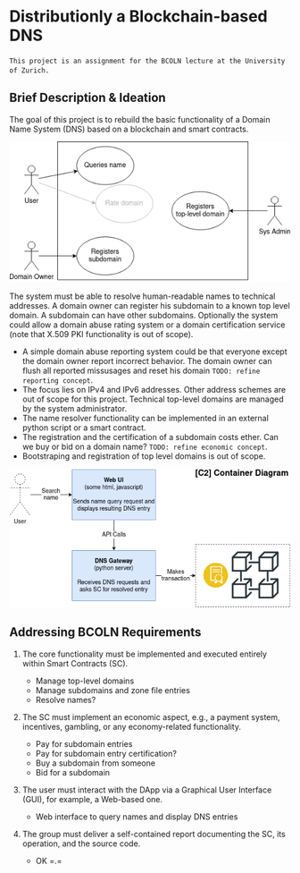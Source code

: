#  Distributionly a Blockchain-based DNS

`This project is an assignment for the BCOLN lecture at the University of Zurich.`

## Brief Description & Ideation

The goal of this project is to rebuild the basic functionality of a Domain Name System (DNS) based on a blockchain and smart contracts.

![Use Case Diagram](./doc/images/Distributionly-Diagrams-UseCase.png "Use Cases")

The system must be able to resolve human-readable names to technical addresses. A domain owner can register his subdomain to a known top level domain. A subdomain can have other subdomains. Optionally the system could allow a domain abuse rating system or a domain certification service (note that X.509 PKI functionality is out of scope). 

- A simple domain abuse reporting system could be that everyone except the domain owner report incorrect behavior. The domain owner can flush all reported missusages and reset his domain `TODO: refine reporting concept`.
- The focus lies on IPv4 and IPv6 addresses. Other address schemes are out of scope for this project. Technical top-level domains are managed by the system administrator.
- The name resolver functionality can be implemented in an external python script or a smart contract. 
- The registration and the certification of a subdomain costs ether. Can we buy or bid on a domain name? `TODO: refine economic concept`.
- Bootstraping and registration of top level domains is out of scope. 


![Container Diagram](./doc/images/Distributionly-Diagrams-C2-Container.png "Container Diagram")

## Addressing BCOLN Requirements

1. The core functionality must be implemented and executed entirely within Smart Contracts (SC).

    - Manage top-level domains
    - Manage subdomains and zone file entries
    - Resolve names? 

1. The SC must implement an economic aspect, e.g., a payment system, incentives, gambling, or any economy-related functionality.

    - Pay for subdomain entries
    - Pay for subdomain entry certification?
    - Buy a subdomain from someone
    - Bid for a subdomain

1. The user must interact with the DApp via a Graphical User Interface (GUI), for example, a Web-based one.

    - Web interface to query names and display DNS entries

1. The group must deliver a self-contained report documenting the SC, its operation, and the source code.

    - OK =.=

